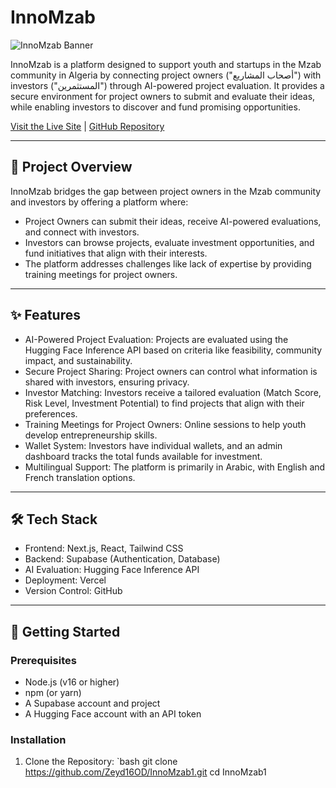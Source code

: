 # InnoMzab

![InnoMzab Banner](https://via.placeholder.com/1200x400.png?text=InnoMzab+Banner)

InnoMzab is a platform designed to support youth and startups in the Mzab community in Algeria by connecting project owners ("أصحاب المشاريع") with investors ("المستثمرين") through AI-powered project evaluation. It provides a secure environment for project owners to submit and evaluate their ideas, while enabling investors to discover and fund promising opportunities.

[Visit the Live Site](https://innomzab.vercel.app/) | [GitHub Repository](https://github.com/Zeyd16OD/InnoMzab1)

---

## 📖 Project Overview

InnoMzab bridges the gap between project owners in the Mzab community and investors by offering a platform where:
- Project Owners can submit their ideas, receive AI-powered evaluations, and connect with investors.
- Investors can browse projects, evaluate investment opportunities, and fund initiatives that align with their interests.
- The platform addresses challenges like lack of expertise by providing training meetings for project owners.

---

## ✨ Features

- AI-Powered Project Evaluation: Projects are evaluated using the Hugging Face Inference API based on criteria like feasibility, community impact, and sustainability.
- Secure Project Sharing: Project owners can control what information is shared with investors, ensuring privacy.
- Investor Matching: Investors receive a tailored evaluation (Match Score, Risk Level, Investment Potential) to find projects that align with their preferences.
- Training Meetings for Project Owners: Online sessions to help youth develop entrepreneurship skills.
- Wallet System: Investors have individual wallets, and an admin dashboard tracks the total funds available for investment.
- Multilingual Support: The platform is primarily in Arabic, with English and French translation options.

---

## 🛠️ Tech Stack

- Frontend: Next.js, React, Tailwind CSS
- Backend: Supabase (Authentication, Database)
- AI Evaluation: Hugging Face Inference API
- Deployment: Vercel
- Version Control: GitHub

---

## 🚀 Getting Started

### Prerequisites
- Node.js (v16 or higher)
- npm (or yarn)
- A Supabase account and project
- A Hugging Face account with an API token

### Installation
1. Clone the Repository:
   `bash
   git clone https://github.com/Zeyd16OD/InnoMzab1.git
   cd InnoMzab1
